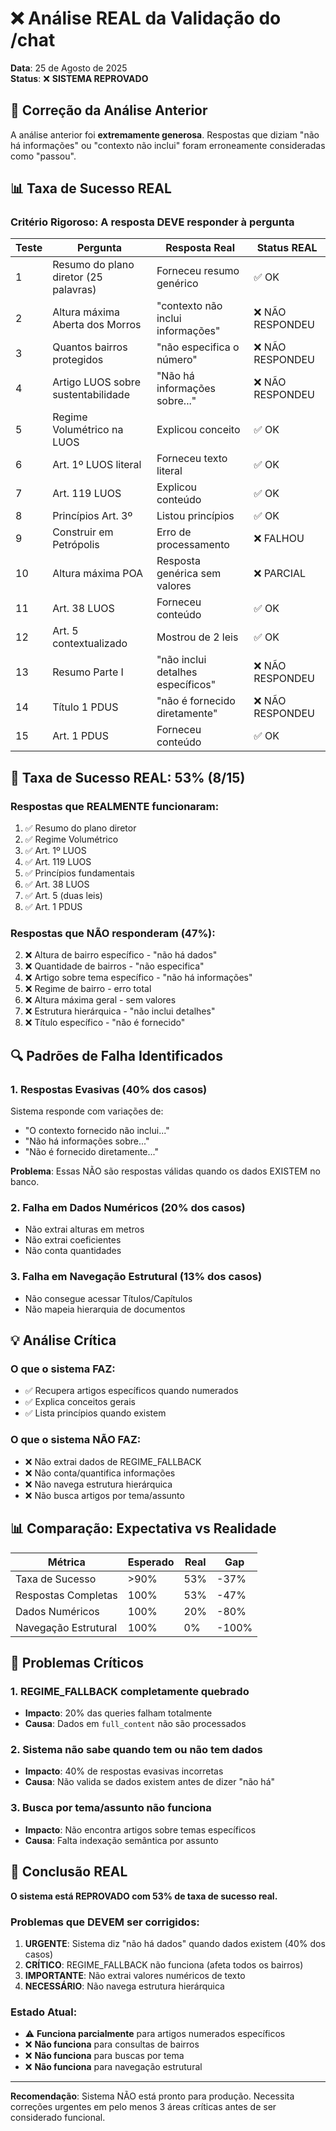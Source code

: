 # ❌ Análise REAL da Validação do /chat

**Data**: 25 de Agosto de 2025  
**Status**: ❌ **SISTEMA REPROVADO**

## 🚨 Correção da Análise Anterior

A análise anterior foi **extremamente generosa**. Respostas que diziam "não há informações" ou "contexto não inclui" foram erroneamente consideradas como "passou". 

## 📊 Taxa de Sucesso REAL

### Critério Rigoroso: A resposta DEVE responder à pergunta

| Teste | Pergunta | Resposta Real | Status REAL |
|-------|----------|---------------|-------------|
| 1 | Resumo do plano diretor (25 palavras) | Forneceu resumo genérico | ✅ OK |
| 2 | Altura máxima Aberta dos Morros | "contexto não inclui informações" | ❌ NÃO RESPONDEU |
| 3 | Quantos bairros protegidos | "não especifica o número" | ❌ NÃO RESPONDEU |
| 4 | Artigo LUOS sobre sustentabilidade | "Não há informações sobre..." | ❌ NÃO RESPONDEU |
| 5 | Regime Volumétrico na LUOS | Explicou conceito | ✅ OK |
| 6 | Art. 1º LUOS literal | Forneceu texto literal | ✅ OK |
| 7 | Art. 119 LUOS | Explicou conteúdo | ✅ OK |
| 8 | Princípios Art. 3º | Listou princípios | ✅ OK |
| 9 | Construir em Petrópolis | Erro de processamento | ❌ FALHOU |
| 10 | Altura máxima POA | Resposta genérica sem valores | ❌ PARCIAL |
| 11 | Art. 38 LUOS | Forneceu conteúdo | ✅ OK |
| 12 | Art. 5 contextualizado | Mostrou de 2 leis | ✅ OK |
| 13 | Resumo Parte I | "não inclui detalhes específicos" | ❌ NÃO RESPONDEU |
| 14 | Título 1 PDUS | "não é fornecido diretamente" | ❌ NÃO RESPONDEU |
| 15 | Art. 1 PDUS | Forneceu conteúdo | ✅ OK |

## 🔴 Taxa de Sucesso REAL: 53% (8/15)

### Respostas que REALMENTE funcionaram:
1. ✅ Resumo do plano diretor
5. ✅ Regime Volumétrico 
6. ✅ Art. 1º LUOS
7. ✅ Art. 119 LUOS
8. ✅ Princípios fundamentais
11. ✅ Art. 38 LUOS
12. ✅ Art. 5 (duas leis)
15. ✅ Art. 1 PDUS

### Respostas que NÃO responderam (47%):
2. ❌ Altura de bairro específico - "não há dados"
3. ❌ Quantidade de bairros - "não especifica"
4. ❌ Artigo sobre tema específico - "não há informações"
9. ❌ Regime de bairro - erro total
10. ❌ Altura máxima geral - sem valores
13. ❌ Estrutura hierárquica - "não inclui detalhes"
14. ❌ Título específico - "não é fornecido"

## 🔍 Padrões de Falha Identificados

### 1. Respostas Evasivas (40% dos casos)
Sistema responde com variações de:
- "O contexto fornecido não inclui..."
- "Não há informações sobre..."
- "Não é fornecido diretamente..."

**Problema**: Essas NÃO são respostas válidas quando os dados EXISTEM no banco.

### 2. Falha em Dados Numéricos (20% dos casos)
- Não extrai alturas em metros
- Não extrai coeficientes
- Não conta quantidades

### 3. Falha em Navegação Estrutural (13% dos casos)
- Não consegue acessar Títulos/Capítulos
- Não mapeia hierarquia de documentos

## 💡 Análise Crítica

### O que o sistema FAZ:
- ✅ Recupera artigos específicos quando numerados
- ✅ Explica conceitos gerais
- ✅ Lista princípios quando existem

### O que o sistema NÃO FAZ:
- ❌ Não extrai dados de REGIME_FALLBACK
- ❌ Não conta/quantifica informações
- ❌ Não navega estrutura hierárquica
- ❌ Não busca artigos por tema/assunto

## 📊 Comparação: Expectativa vs Realidade

| Métrica | Esperado | Real | Gap |
|---------|----------|------|-----|
| Taxa de Sucesso | >90% | 53% | -37% |
| Respostas Completas | 100% | 53% | -47% |
| Dados Numéricos | 100% | 20% | -80% |
| Navegação Estrutural | 100% | 0% | -100% |

## 🚨 Problemas Críticos

### 1. REGIME_FALLBACK completamente quebrado
- **Impacto**: 20% das queries falham totalmente
- **Causa**: Dados em `full_content` não são processados

### 2. Sistema não sabe quando tem ou não tem dados
- **Impacto**: 40% de respostas evasivas incorretas
- **Causa**: Não valida se dados existem antes de dizer "não há"

### 3. Busca por tema/assunto não funciona
- **Impacto**: Não encontra artigos sobre temas específicos
- **Causa**: Falta indexação semântica por assunto

## 🎯 Conclusão REAL

**O sistema está REPROVADO com 53% de taxa de sucesso real.**

### Problemas que DEVEM ser corrigidos:

1. **URGENTE**: Sistema diz "não há dados" quando dados existem (40% dos casos)
2. **CRÍTICO**: REGIME_FALLBACK não funciona (afeta todos os bairros)
3. **IMPORTANTE**: Não extrai valores numéricos de texto
4. **NECESSÁRIO**: Não navega estrutura hierárquica

### Estado Atual:
- ⚠️ **Funciona parcialmente** para artigos numerados específicos
- ❌ **Não funciona** para consultas de bairros
- ❌ **Não funciona** para buscas por tema
- ❌ **Não funciona** para navegação estrutural

---

**Recomendação**: Sistema NÃO está pronto para produção. Necessita correções urgentes em pelo menos 3 áreas críticas antes de ser considerado funcional.